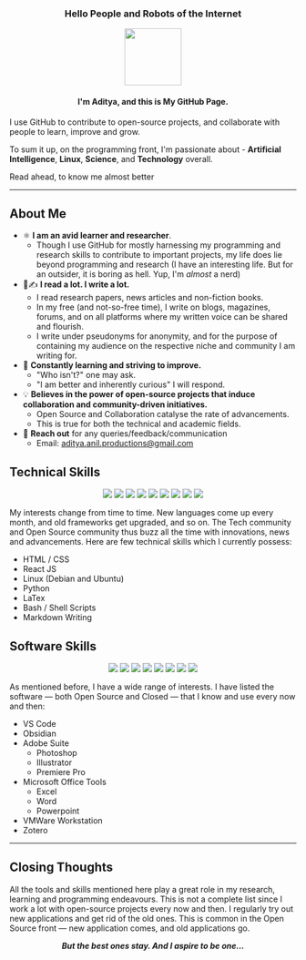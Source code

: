 <!-- Aditya Anil Readme.md -->

<h3 align="center"> Hello People and Robots of the Internet </h3>
<div align="center"><img src="https://avatars.githubusercontent.com/u/140952269" width="100" height="100"> </div>
<h4 align="center">I'm Aditya, and this is My GitHub Page. </h4>

I use GitHub to contribute to open-source projects, and collaborate with people to learn, improve and grow. 

To sum it up, on the programming front, I'm passionate about - **Artificial Intelligence**, **Linux**, **Science**, and **Technology** overall. 

Read ahead, to know me almost better

---

## About Me
- ⚛️ **I am an avid learner and researcher**.
    - Though I use GitHub for mostly harnessing my programming and research skills to contribute to important projects, my life does lie beyond programming and research (I have an interesting life. But for an outsider, it is boring as hell. Yup, I'm _almost_ a nerd)
- 📖✍️ **I read a lot. I write a lot.**
  - I read research papers, news articles and non-fiction books.
  - In my free (and not-so-free time), I write on blogs, magazines, forums, and on all platforms where my written voice can be shared and flourish.
  - I write under pseudonyms for anonymity, and for the purpose of containing my audience on the  respective niche and community I am writing for.
- 🌱 **Constantly learning and striving to improve.**
    - "Who isn't?" one may ask.
    - "I am better and inherently curious" I will respond.
- 💡 **Believes in the power of open-source projects that induce collaboration and community-driven initiatives.**
    - Open Source and Collaboration catalyse the rate of advancements.
    - This is true for  both the technical and  academic fields.
- 🤝 **Reach out** for any queries/feedback/communication
    - Email: aditya.anil.productions@gmail.com

## Technical Skills 
<p align="center">
<img src="https://img.shields.io/badge/html5-%23E34F26.svg?style=for-the-badge&logo=html5&logoColor=white">
<img src="https://img.shields.io/badge/css3-%231572B6.svg?style=for-the-badge&logo=css3&logoColor=white">
<img src="https://img.shields.io/badge/python-3670A0?style=for-the-badge&logo=python&logoColor=ffdd54">
<img src="https://img.shields.io/badge/react-%2320232a.svg?style=for-the-badge&logo=react&logoColor=%2361DAFB">
<img src="https://img.shields.io/badge/Debian-D70A53?style=for-the-badge&logo=debian&logoColor=white">
<img src="https://img.shields.io/badge/Ubuntu-E95420?style=for-the-badge&logo=ubuntu&logoColor=white">
<img src="https://img.shields.io/badge/shell_script-%23121011.svg?style=for-the-badge&logo=gnu-bash&logoColor=white">
<img src="https://img.shields.io/badge/latex-%23008080.svg?style=for-the-badge&logo=latex&logoColor=white">
<img src="https://img.shields.io/badge/markdown-%23000000.svg?style=for-the-badge&logo=markdown&logoColor=white">
</p>

My interests change from time to time. New languages come up every month, and old frameworks get upgraded, and so on. The Tech community and Open Source community thus buzz all the time with innovations, news and advancements. Here are few technical skills which I currently possess:
- HTML / CSS 
- React JS
- Linux (Debian and Ubuntu)
- Python
- LaTex
- Bash / Shell Scripts
- Markdown Writing

## Software Skills
<p align="center">
<img src="https://img.shields.io/badge/Visual%20Studio%20Code-0078d7.svg?style=for-the-badge&logo=visual-studio-code&logoColor=white">
<img src="https://img.shields.io/badge/Obsidian-%23483699.svg?style=for-the-badge&logo=obsidian&logoColor=white">
<img src="https://img.shields.io/badge/adobe%20photoshop-%2331A8FF.svg?style=for-the-badge&logo=adobe%20photoshop&logoColor=white">
<img src="https://img.shields.io/badge/adobe%20illustrator-%23FF9A00.svg?style=for-the-badge&logo=adobe%20illustrator&logoColor=white">
<img src="https://img.shields.io/badge/Adobe%20Premiere%20Pro-9999FF.svg?style=for-the-badge&logo=Adobe%20Premiere%20Pro&logoColor=white">
<img src="https://img.shields.io/badge/Microsoft_Excel-217346?style=for-the-badge&logo=microsoft-excel&logoColor=white">
<img src="https://img.shields.io/badge/Microsoft_Word-2B579A?style=for-the-badge&logo=microsoft-word&logoColor=white">
<img src="https://img.shields.io/badge/Microsoft_PowerPoint-B7472A?style=for-the-badge&logo=microsoft-powerpoint&logoColor=white">
</p>

As mentioned before, I have a wide range of interests. I have listed the software — both Open Source and Closed — that I know and use every now and then: 
- VS Code
- Obsidian
- Adobe Suite
   - Photoshop
   - Illustrator
   - Premiere Pro
- Microsoft Office Tools
  - Excel
  - Word
  - Powerpoint
- VMWare Workstation
- Zotero

---
## Closing Thoughts

All the tools and skills mentioned here play a great role in my research, learning and programming endeavours. This is not a complete list since I work a lot with open-source projects every now and then. I regularly try out new applications and get rid of the old ones. This is common in the Open Source front — new application comes, and old applications go.
<div align="center">
 <b> <i> But the best ones stay. And I aspire to be one... </i> </b> </div>


<!-- Acknowledgements -->
<!-- Badge Markdown code taken from the list at [Ileriayo/markdown-badges](https://github.com/Ileriayo/markdown-badges), generated via [GitHub badge generator (ritza.co)](https://badges.ritza.co/) -->
